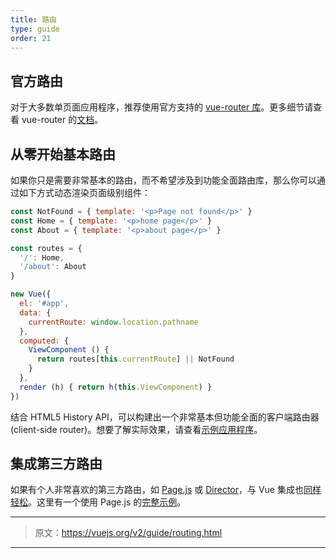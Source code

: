 ```yaml
---
title: 路由
type: guide
order: 21
---
```


## 官方路由

对于大多数单页面应用程序，推荐使用官方支持的 [vue-router 库](https://github.com/vuejs/vue-router)。更多细节请查看 vue-router 的[文档](https://router.vuejs.org/)。

## 从零开始基本路由

如果你只是需要非常基本的路由，而不希望涉及到功能全面路由库，那么你可以通过如下方式动态渲染页面级别组件：

``` js
const NotFound = { template: '<p>Page not found</p>' }
const Home = { template: '<p>home page</p>' }
const About = { template: '<p>about page</p>' }

const routes = {
  '/': Home,
  '/about': About
}

new Vue({
  el: '#app',
  data: {
    currentRoute: window.location.pathname
  },
  computed: {
    ViewComponent () {
      return routes[this.currentRoute] || NotFound
    }
  },
  render (h) { return h(this.ViewComponent) }
})
```

结合 HTML5 History API，可以构建出一个非常基本但功能全面的客户端路由器(client-side router)。想要了解实际效果，请查看[示例应用程序](https://github.com/chrisvfritz/vue-2.0-simple-routing-example)。

## 集成第三方路由

如果有个人非常喜欢的第三方路由，如 [Page.js](https://github.com/visionmedia/page.js) 或 [Director](https://github.com/flatiron/director)，与 Vue 集成也[同样轻松](https://github.com/chrisvfritz/vue-2.0-simple-routing-example/compare/master...pagejs)。这里有一个使用 Page.js 的[完整示例](https://github.com/chrisvfritz/vue-2.0-simple-routing-example/tree/pagejs)。

***

> 原文：https://vuejs.org/v2/guide/routing.html

***
